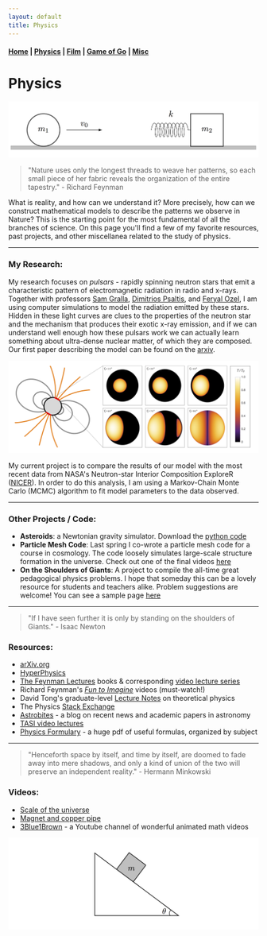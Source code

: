 ```yaml
---
layout: default
title: Physics
---
```


#### [Home](index.md) | [Physics](physics.md) | [Film](film.md) | [Game of Go](go.md) | [Misc](misc.md)

# Physics

![physics image](/images/physics_diagram.png)


> "Nature uses only the longest threads to weave her patterns, so each small piece of her fabric reveals the organization of the entire tapestry." - Richard Feynman

What is reality, and how can we understand it? More precisely, how can we construct mathematical models to describe the patterns we observe in Nature? This is the starting point for the most fundamental of all the branches of science. On this page you'll find a few of my favorite resources, past projects, and other miscellanea related to the study of physics.

---

### My Research:

My research focuses on *pulsars* - rapidly spinning neutron stars that emit a characteristic pattern of electromagnetic radiation in radio and x-rays. Together with professors [Sam Gralla](http://w3.physics.arizona.edu/people/sam-gralla), [Dimitrios Psaltis](http://xtreme.as.arizona.edu/~dpsaltis/), and [Feryal Ozel](http://xtreme.as.arizona.edu/~fozel/), I am using computer simulations to model the radiation emitted by these stars. Hidden in these light curves are clues to the properties of the neutron star and the mechanism that produces their exotic x-ray emission, and if we can understand well enough how these pulsars work we can actually learn something about ultra-dense nuclear matter, of which they are composed. Our first paper describing the model can be found on the [arxiv](https://arxiv.org/abs/1904.11534). 

![pulsars](/images/Fig1_dipole.png)

My current project is to compare the results of our model with the most recent data from NASA's Neutron-star Interior Composition ExploreR ([NICER](https://www.nasa.gov/nicer)). In order to do this analysis, I am using a Markov-Chain Monte Carlo (MCMC) algorithm to fit model parameters to the data observed. 


---

### Other Projects / Code:

* **Asteroids**: a Newtonian gravity simulator. Download the [python code](https://github.com/WSLockhart/Asteroids)
* **Particle Mesh Code**: Last spring I co-wrote a particle mesh code for a course in cosmology. The code loosely simulates large-scale structure formation in the universe. Check out one of the final videos [here](https://www.youtube.com/watch?v=aPW5df8Cvrc)
* **On the Shoulders of Giants**: A project to compile the all-time great pedagogical physics problems. I hope that someday this can be a lovely resource for students and teachers alike. Problem suggestions are welcome! You can see a sample page [here](/docs/TimelessProblems_sample.pdf)

---

> "If I have seen further it is only by standing on the shoulders of Giants." - Isaac Newton

### Resources:

* [arXiv.org](https://arxiv.org/)
* [HyperPhysics](http://hyperphysics.phy-astr.gsu.edu/hbase/index.html)
* [The Feynman Lectures](http://www.feynmanlectures.caltech.edu/info/) books & corresponding [video lecture series](http://www.cornell.edu/video/playlist/richard-feynman-messenger-lectures)
* Richard Feynman's [*Fun to Imagine*](https://www.youtube.com/playlist?list=PLF68C9368E6723478) videos (must-watch!)
* David Tong's graduate-level [Lecture Notes](http://www.damtp.cam.ac.uk/user/tong/teaching.html) on theoretical physics
* The Physics [Stack Exchange](https://physics.stackexchange.com/)
* [Astrobites](https://astrobites.org/) - a blog on recent news and academic papers in astronomy 
* [TASI video lectures](https://physicslearning.colorado.edu/tasi/)
* [Physics Formulary](https://physics.illinois.edu/academics/graduates/physics-formulary.pdf) - a huge pdf of useful formulas, organized by subject

---

> "Henceforth space by itself, and time by itself, are doomed to fade away into mere shadows, 
and only a kind of union of the two will preserve an independent reality."  - Hermann Minkowski

### Videos:

* [Scale of the universe](https://www.youtube.com/watch?v=GoW8Tf7hTGA)
* [Magnet and copper pipe](https://www.youtube.com/watch?v=5BeFoz3Ypo4)
* [3Blue1Brown](https://www.youtube.com/channel/UCYO_jab_esuFRV4b17AJtAw) - a Youtube channel of wonderful animated math videos


![physics image](/images/physics_diagram3.png)



<!--
- [Minute Physics](https://www.youtube.com/channel/UCUHW94eEFW7hkUMVaZz4eDg)
- [Physics Girl](https://www.youtube.com/user/physicswoman)
<img src="https://github.com/WSLockhart/Physics/blob/master/go_position_cropped.png" height="200">
<img {
    opacity: 0.5;
    filter: alpha(opacity=50); /* For IE8 and earlier */
}
-->
